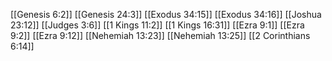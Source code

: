 [[Genesis 6:2]]
[[Genesis 24:3]]
[[Exodus 34:15]]
[[Exodus 34:16]]
[[Joshua 23:12]]
[[Judges 3:6]]
[[1 Kings 11:2]]
[[1 Kings 16:31]]
[[Ezra 9:1]]
[[Ezra 9:2]]
[[Ezra 9:12]]
[[Nehemiah 13:23]]
[[Nehemiah 13:25]]
[[2 Corinthians 6:14]]
